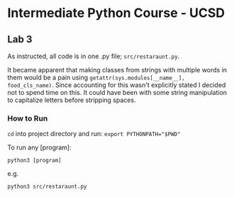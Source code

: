 # Intermediate Python Course - UCSD

## Lab 3

As instructed, all code is in one .py file; `src/restaraunt.py`. 

It became apparent that making classes from strings with multiple words in them would be a pain using `getattr(sys.modules[__name__], food_cls_name)`. Since accounting for this wasn't explicitly stated I decided not to spend time on this. It could have been with some string manipulation to capitalize letters before stripping spaces. 

### How to Run

`cd` into project directory and run: `export PYTHONPATH="$PWD"`

To run any [program]:

`python3 [program]`

e.g.

`python3 src/restaraunt.py`
